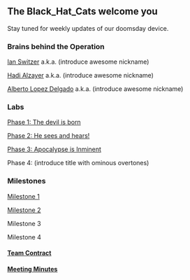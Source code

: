 ## The Black_Hat_Cats welcome you

Stay tuned for weekly updates of our doomsday device.

### Brains behind the Operation

[Ian Switzer](mailto:ics9@cornell.edu) a.k.a. (introduce awesome nickname) 
 
[Hadi Alzayer](mailto:ha366@cornell.edu) a.k.a. (introduce awesome nickname) 

[Alberto Lopez Delgado](mailto:al2367@cornell.edu) a.k.a. (introduce awesome nickname) 


### Labs
[Phase 1: The devil is born](./docs/labs/phase_1/Phase1.md) 

[Phase 2: He sees and hears!](./docs/labs/phase_2/Phase2.md)

[Phase 3: Apocalypse is Inminent](./docs/labs/phase_3/Phase3.md)

Phase 4: (introduce title with ominous overtones)

### Milestones
[Milestone 1](./docs/milestones/milestone_1/Milestone1.md)

[Milestone 2](./docs/milestones/milestone_2/Milestone2.md)

Milestone 3

Milestone 4

#### [Team Contract](team_contract.pdf)

#### [Meeting Minutes](MeetingMinutes.md)
